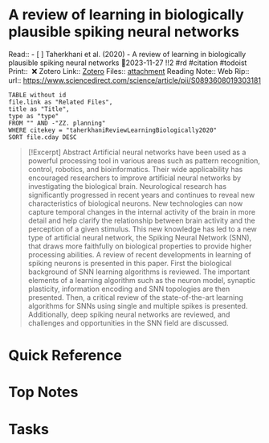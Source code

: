 
# A review of learning in biologically plausible spiking neural networks
Read:: - [ ] Taherkhani et al. (2020) - A review of learning in biologically plausible spiking neural networks 🛫2023-11-27 !!2 #rd #citation #todoist
Print::  ❌
Zotero Link:: [Zotero](zotero://select/library/items/F4TWIKXI) 
Files:: [attachment](<file:///C:/Users/michaelt/Insync/m@tarlton.info/Google%20Drive/06.%20Zotero/storage/HLYDU73Q/Taherkhani%20et%20al_2020_A%20review%20of%20learning%20in%20biologically%20plausible%20spiking%20neural%20networks.pdf>)
Reading Note::
Web Rip::
url:: https://www.sciencedirect.com/science/article/pii/S0893608019303181

```dataview
TABLE without id
file.link as "Related Files",
title as "Title",
type as "type"
FROM "" AND -"ZZ. planning"
WHERE citekey = "taherkhaniReviewLearningBiologically2020" 
SORT file.cday DESC
```

> [!Excerpt] Abstract
> Artificial neural networks have been used as a powerful processing tool in various areas such as pattern recognition, control, robotics, and bioinformatics. Their wide applicability has encouraged researchers to improve artificial neural networks by investigating the biological brain. Neurological research has significantly progressed in recent years and continues to reveal new characteristics of biological neurons. New technologies can now capture temporal changes in the internal activity of the brain in more detail and help clarify the relationship between brain activity and the perception of a given stimulus. This new knowledge has led to a new type of artificial neural network, the Spiking Neural Network (SNN), that draws more faithfully on biological properties to provide higher processing abilities. A review of recent developments in learning of spiking neurons is presented in this paper. First the biological background of SNN learning algorithms is reviewed. The important elements of a learning algorithm such as the neuron model, synaptic plasticity, information encoding and SNN topologies are then presented. Then, a critical review of the state-of-the-art learning algorithms for SNNs using single and multiple spikes is presented. Additionally, deep spiking neural networks are reviewed, and challenges and opportunities in the SNN field are discussed.
# Quick Reference

# Top Notes

# Tasks






















